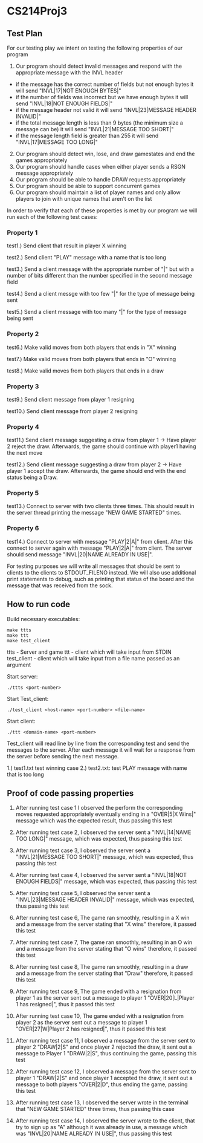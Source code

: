 # CS214Proj3

## Test Plan
  
  For our testing play we intent on testing the following properties of our program
  
  1. Our program should detect invalid messages and respond with the appropriate message with the INVL header
 
   - if the message has the correct number of fields but not enough bytes it will send "INVL|17|NOT ENOUGH BYTES|"
   - if the number of fields was incorrect but we have enough bytes it will send "INVL|18|NOT ENOUGH FIELDS|"
   - if the message header not valid it will send "INVL|23|MESSAGE HEADER INVALID|"
   - if the total message length is less than 9 bytes (the minimum size a message can be) it will send "INVL|21|MESSAGE TOO SHORT|"
   - if the message length field is greater than 255 it will send "INVL|17|MESSAGE TOO LONG|"
    
  2. Our program should detect win, lose, and draw gamestates and end the games appropriately
  3. Our program should handle cases when either player sends a RSGN message appropriately
  4. Our program should be able to handle DRAW requests appropriately
  5. Our program should be able to support concurrent games
  6. Our program should maintain a list of player names and only allow players to join with unique names that aren't on the list

  In order to verify that each of these properties is met by our program we will run each of the following test cases: 
  
  ### Property 1
  
  test1.) Send client that result in player X winning 
  
  test2.) Send client "PLAY" message with a name that is too long 
  
  test3.) Send a client message with the appropriate number of "|" but with a number of bits different than the number specified in the second message field
  
  test4.) Send a client messge with too few "|" for the type of message being sent
  
  test5.) Send a client message with too many "|" for the type of message being sent
  
  ### Property 2
  
  test6.) Make valid moves from both players that ends in "X" winning 
  
  test7.) Make valid moves from both players that ends in "O" winning
  
  test8.) Make valid moves from both players that ends in a draw
 
  ### Property 3 
  
  test9.) Send client message from player 1 resigning 
  
  test10.) Send client message from player 2 resigning
  
  ### Property 4
  
  test11.) Send client message suggesting a draw from player 1
             -> Have player 2 reject the draw. Afterwards, the game should continue with player1 having the next move
             
  test12.) Send client message suggesting a draw from player 2
             -> Have player 1 accept the draw. Afterwards, the game should end with the end status being a Draw.
  
  
  ### Property 5
  
  test13.) Connect to server with two clients three times. This should result in the server thread printing the message "NEW GAME STARTED" times.
  
  ### Property 6
  
  test14.) Connect to server with message "PLAY|2|A|" from client. After this connect to server again with message "PLAY|2|A|" from client. The server should send message "INVL|20|NAME ALREADY IN USE|".
  
  For testing purposes we will write all messages that should be sent to clients to the clients to STDOUT_FILENO instead. We will also use additional print statements to debug, such as printing that status of the board and the message that was received from the sock.
  
## How to run code

  Build necessary executables:
  ```
  make ttts
  make ttt
  make test_client
  ```
  ttts - Server and game
  ttt - client which will take input from STDIN
  test_client - client which will take input from a file name passed as an argument

  Start server:
  ```
  ./ttts <port-number>
  ```

  Start Test_client: 
  ```
  ./test_client <host-name> <port-number> <file-name>
  ```
  
  Start client: 
  ```
  ./ttt <domain-name> <port-number>
  ```


  Test_client will read line by line from the corresponding test <file-name> and send the messages to the server. After each message it will wait for a response from the server before sending the next message.

  1.) test1.txt test winning case
  2.) test2.txt: test PLAY message with name that is too long

## Proof of code passing properties
  
  1. After running test case 1 I observed the perform the corresponding moves requested appropriately eventually ending in a "OVER|5|X Wins|" message which was the expected result, thus passing this test
  
  2. After running test case 2, I observed the server sent a "INVL|14|NAME TOO LONG|" message, which was expected, thus passing this test
  
  3. After running test case 3, I observed the server sent a "INVL|21|MESSAGE TOO SHORT|" message, which was expected, thus passing this test
  
  4. After running test case 4, I observed the server sent a "INVL|18|NOT ENOUGH FIELDS|" message, which was expected, thus passing this test
  
  5. After running test case 5, I observed the server sent a "INVL|23|MESSAGE HEADER INVALID|" message, which was expected, thus passing this test
  
  6. After running test case 6, The game ran smoothly, resulting in a X win and a message from the server stating that "X wins" therefore, it passed this test
  
  7. After running test case 7, The game ran smoothly, resulting in an O win and a message from the server stating that "O wins" therefore, it passed this test
  
  8. After running test case 8, The game ran smoothly, resulting in a draw and a message from the server stating that "Draw" therefore, it passed this test
  
  9. After running test case 9, The game ended with a resignation from player 1 as the server sent out a message to player 1 "OVER|20|L|Player 1 has resigned|", thus it passed this test
  
  10. After running test case 10, The game ended with a resignation from player 2 as the server sent out a message to player 1 "OVER|27|W|Player 2 has resigned|", thus it passed this test 
  
  11. After running test case 11, I observed a message from the server sent to player 2 "DRAW|2|S" and once player 2 rejected the draw, it sent out a message to Player 1 "DRAW|2|S", thus continuing the game, passing this test
  
  12. After running test case 12, I observed a message from the server sent to player 1 "DRAW|2|S" and once player 1 accepted the draw, it sent out a message to both players "OVER|2|D", thus ending the game, passing this test 
  
  13. After running test case 13, I observed the server wrote in the terminal that "NEW GAME STARTED" three times, thus passing this case
  
  14. After running test case 14, I observed the server wrote to the client, that try to sign up as "A" although it was already in use, a message which was "INVL|20|NAME ALREADY IN USE|", thus passing this test


